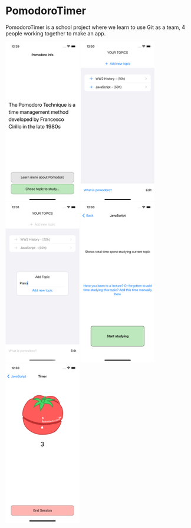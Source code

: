 # PomodoroTimer

PomodoroTimer is a school project where we learn to use Git as a team, 4 people working together to make an app.

<img src="screenshots/WelcomeView.png" width="200"> <img src="screenshots/TopicListView.png" width="200"> <img src="screenshots/AddTopic.png" width="200"> <img src="screenshots/TopicDashboard.png" width="200"> <img src="screenshots/TimerView.png" width="200">
